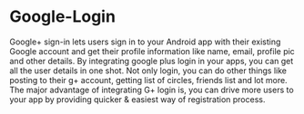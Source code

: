 # Google-Login
Google+ sign-in lets users sign in to your Android app with their existing Google account and get their profile information like name, email, profile pic and other details. By integrating google plus login in your apps, you can get all the user details in one shot. Not only login, you can do other things like posting to their g+ account, getting list of circles, friends list and lot more. The major advantage of integrating G+ login is, you can drive more users to your app by providing quicker & easiest way of registration process.
